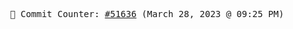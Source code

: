 <p align="center">
    <samp>
        📮 Commit Counter: <a href="https://github.com/Javascript-void0/Javascript-void0/commits/main">#51636</a> (March 28, 2023 @ 09:25 PM)
    </samp>
</p>